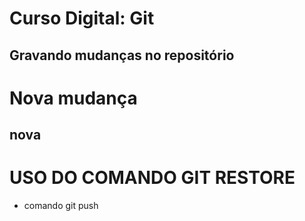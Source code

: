 # Curso Digital: Git

## Gravando mudanças no repositório
# Nova mudança
## nova

# USO DO COMANDO GIT RESTORE

* comando git push